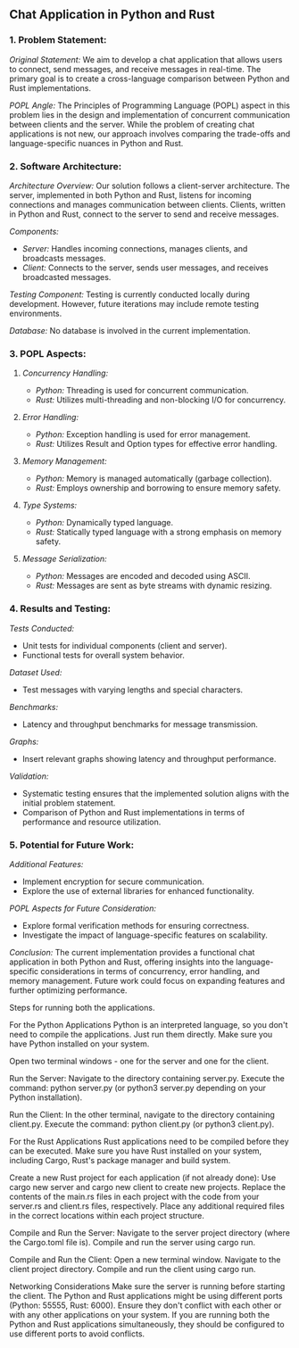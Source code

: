 ## Chat Application in Python and Rust

### 1. Problem Statement:

*Original Statement:*
We aim to develop a chat application that allows users to connect, send messages, and receive messages in real-time. The primary goal is to create a cross-language comparison between Python and Rust implementations.

*POPL Angle:*
The Principles of Programming Language (POPL) aspect in this problem lies in the design and implementation of concurrent communication between clients and the server. While the problem of creating chat applications is not new, our approach involves comparing the trade-offs and language-specific nuances in Python and Rust.

### 2. Software Architecture:

*Architecture Overview:*
Our solution follows a client-server architecture. The server, implemented in both Python and Rust, listens for incoming connections and manages communication between clients. Clients, written in Python and Rust, connect to the server to send and receive messages.

*Components:*
- *Server:* Handles incoming connections, manages clients, and broadcasts messages.
- *Client:* Connects to the server, sends user messages, and receives broadcasted messages.

*Testing Component:*
Testing is currently conducted locally during development. However, future iterations may include remote testing environments.

*Database:*
No database is involved in the current implementation.

### 3. POPL Aspects:

1. *Concurrency Handling:*
   - *Python:* Threading is used for concurrent communication.
   - *Rust:* Utilizes multi-threading and non-blocking I/O for concurrency.

2. *Error Handling:*
   - *Python:* Exception handling is used for error management.
   - *Rust:* Utilizes Result and Option types for effective error handling.

3. *Memory Management:*
   - *Python:* Memory is managed automatically (garbage collection).
   - *Rust:* Employs ownership and borrowing to ensure memory safety.

4. *Type Systems:*
   - *Python:* Dynamically typed language.
   - *Rust:* Statically typed language with a strong emphasis on memory safety.

5. *Message Serialization:*
   - *Python:* Messages are encoded and decoded using ASCII.
   - *Rust:* Messages are sent as byte streams with dynamic resizing.

### 4. Results and Testing:

*Tests Conducted:*
- Unit tests for individual components (client and server).
- Functional tests for overall system behavior.

*Dataset Used:*
- Test messages with varying lengths and special characters.

*Benchmarks:*
- Latency and throughput benchmarks for message transmission.

*Graphs:*
- Insert relevant graphs showing latency and throughput performance.

*Validation:*
- Systematic testing ensures that the implemented solution aligns with the initial problem statement.
- Comparison of Python and Rust implementations in terms of performance and resource utilization.

### 5. Potential for Future Work:

*Additional Features:*
- Implement encryption for secure communication.
- Explore the use of external libraries for enhanced functionality.

*POPL Aspects for Future Consideration:*
- Explore formal verification methods for ensuring correctness.
- Investigate the impact of language-specific features on scalability.

*Conclusion:*
The current implementation provides a functional chat application in both Python and Rust, offering insights into the language-specific considerations in terms of concurrency, error handling, and memory management. Future work could focus on expanding features and further optimizing performance.


Steps for running both the applications.

For the Python Applications
Python is an interpreted language, so you don't need to compile the applications. Just run them directly. Make sure you have Python installed on your system.

Open two terminal windows - one for the server and one for the client.

Run the Server:
Navigate to the directory containing server.py.
Execute the command: python server.py (or python3 server.py depending on your Python installation).

Run the Client:
In the other terminal, navigate to the directory containing client.py.
Execute the command: python client.py (or python3 client.py).


For the Rust Applications
Rust applications need to be compiled before they can be executed. Make sure you have Rust installed on your system, including Cargo, Rust's package manager and build system.

Create a new Rust project for each application (if not already done):
Use cargo new server and cargo new client to create new projects.
Replace the contents of the main.rs files in each project with the code from your server.rs and client.rs files, respectively.
Place any additional required files in the correct locations within each project structure.

Compile and Run the Server:
Navigate to the server project directory (where the Cargo.toml file is).
Compile and run the server using cargo run.

Compile and Run the Client:
Open a new terminal window.
Navigate to the client project directory.
Compile and run the client using cargo run.

Networking Considerations
Make sure the server is running before starting the client.
The Python and Rust applications might be using different ports (Python: 55555, Rust: 6000). Ensure they don't conflict with each other or with any other applications on your system.
If you are running both the Python and Rust applications simultaneously, they should be configured to use different ports to avoid conflicts.

